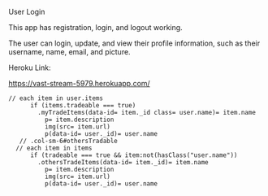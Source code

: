 User Login

This app has registration, login, and logout working.

The user can login, update, and view their profile information, such as their username, name, email, and picture.

Heroku Link:

https://vast-stream-5979.herokuapp.com/



    // each item in user.items
          if (items.tradeable === true)
            .myTradeItems(data-id= item._id class= user.name)= item.name
              p= item.description
              img(src= item.url)
              p(data-id= user._id)= user.name
       // .col-sm-6#othersTradable
      // each item in items
          if (tradeable === true && item:not(hasClass("user.name"))
            .othersTradeItems(data-id= item._id)= item.name
              p= item.description
              img(src= item.url)
              p(data-id= user._id)= user.name   